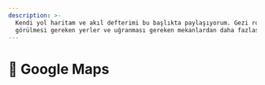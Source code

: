 ```yaml
---
description: >-
  Kendi yol haritam ve akıl defterimi bu başlıkta paylaşıyorum. Gezi rotaları,
  görülmesi gereken yerler ve uğranması gereken mekanlardan daha fazlası burada.
---
```


# 🌄 Google Maps

